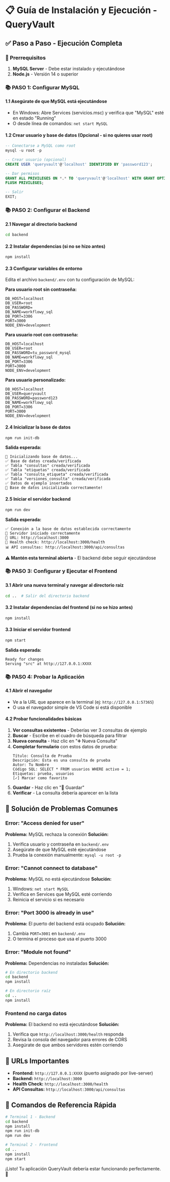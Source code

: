# 📋 Guía de Instalación y Ejecución - QueryVault

## ✅ Paso a Paso - Ejecución Completa

### 🔧 Prerrequisitos
1. **MySQL Server** - Debe estar instalado y ejecutándose
2. **Node.js** - Versión 14 o superior

### 📚 PASO 1: Configurar MySQL

#### 1.1 Asegúrate de que MySQL está ejecutándose
- En Windows: Abre Services (servicios.msc) y verifica que "MySQL" esté en estado "Running"
- O desde línea de comandos: `net start MySQL`

#### 1.2 Crear usuario y base de datos (Opcional - si no quieres usar root)
```sql
-- Conectarse a MySQL como root
mysql -u root -p

-- Crear usuario (opcional)
CREATE USER 'queryvault'@'localhost' IDENTIFIED BY 'password123';

-- Dar permisos
GRANT ALL PRIVILEGES ON *.* TO 'queryvault'@'localhost' WITH GRANT OPTION;
FLUSH PRIVILEGES;

-- Salir
EXIT;
```

### 📚 PASO 2: Configurar el Backend

#### 2.1 Navegar al directorio backend
```bash
cd backend
```

#### 2.2 Instalar dependencias (si no se hizo antes)
```bash
npm install
```

#### 2.3 Configurar variables de entorno
Edita el archivo `backend/.env` con tu configuración de MySQL:

**Para usuario root sin contraseña:**
```env
DB_HOST=localhost
DB_USER=root
DB_PASSWORD=
DB_NAME=workflowy_sql
DB_PORT=3306
PORT=3000
NODE_ENV=development
```

**Para usuario root con contraseña:**
```env
DB_HOST=localhost
DB_USER=root
DB_PASSWORD=tu_password_mysql
DB_NAME=workflowy_sql
DB_PORT=3306
PORT=3000
NODE_ENV=development
```

**Para usuario personalizado:**
```env
DB_HOST=localhost
DB_USER=queryvault
DB_PASSWORD=password123
DB_NAME=workflowy_sql
DB_PORT=3306
PORT=3000
NODE_ENV=development
```

#### 2.4 Inicializar la base de datos
```bash
npm run init-db
```

**Salida esperada:**
```
🔄 Inicializando base de datos...
✅ Base de datos creada/verificada
✅ Tabla "consultas" creada/verificada
✅ Tabla "etiquetas" creada/verificada
✅ Tabla "consulta_etiqueta" creada/verificada
✅ Tabla "versiones_consulta" creada/verificada
✅ Datos de ejemplo insertados
🎉 Base de datos inicializada correctamente!
```

#### 2.5 Iniciar el servidor backend
```bash
npm run dev
```

**Salida esperada:**
```
✅ Conexión a la base de datos establecida correctamente
🚀 Servidor iniciado correctamente
📍 URL: http://localhost:3000
🏥 Health check: http://localhost:3000/health
📊 API consultas: http://localhost:3000/api/consultas
```

**⚠️ Mantén esta terminal abierta** - El backend debe seguir ejecutándose

### 📚 PASO 3: Configurar y Ejecutar el Frontend

#### 3.1 Abrir una nueva terminal y navegar al directorio raíz
```bash
cd ..  # Salir del directorio backend
```

#### 3.2 Instalar dependencias del frontend (si no se hizo antes)
```bash
npm install
```

#### 3.3 Iniciar el servidor frontend
```bash
npm start
```

**Salida esperada:**
```
Ready for changes
Serving "src" at http://127.0.0.1:XXXX
```

### 📚 PASO 4: Probar la Aplicación

#### 4.1 Abrir el navegador
- Ve a la URL que aparece en la terminal (ej: `http://127.0.0.1:57365`)
- O usa el navegador simple de VS Code si está disponible

#### 4.2 Probar funcionalidades básicas
1. **Ver consultas existentes** - Deberías ver 3 consultas de ejemplo
2. **Buscar** - Escribe en el cuadro de búsqueda para filtrar
3. **Nueva consulta** - Haz clic en "➕ Nueva Consulta"
4. **Completar formulario** con estos datos de prueba:
   ```
   Título: Consulta de Prueba
   Descripción: Esta es una consulta de prueba
   Autor: Tu Nombre
   Código SQL: SELECT * FROM usuarios WHERE activo = 1;
   Etiquetas: prueba, usuarios
   [✓] Marcar como favorito
   ```
5. **Guardar** - Haz clic en "💾 Guardar"
6. **Verificar** - La consulta debería aparecer en la lista

## 🚨 Solución de Problemas Comunes

### Error: "Access denied for user"
**Problema:** MySQL rechaza la conexión
**Solución:**
1. Verifica usuario y contraseña en `backend/.env`
2. Asegúrate de que MySQL esté ejecutándose
3. Prueba la conexión manualmente: `mysql -u root -p`

### Error: "Cannot connect to database"
**Problema:** MySQL no está ejecutándose
**Solución:**
1. Windows: `net start MySQL`
2. Verifica en Services que MySQL esté corriendo
3. Reinicia el servicio si es necesario

### Error: "Port 3000 is already in use"
**Problema:** El puerto del backend está ocupado
**Solución:**
1. Cambia `PORT=3001` en `backend/.env`
2. O termina el proceso que usa el puerto 3000

### Error: "Module not found" 
**Problema:** Dependencias no instaladas
**Solución:**
```bash
# En directorio backend
cd backend
npm install

# En directorio raíz
cd ..
npm install
```

### Frontend no carga datos
**Problema:** El backend no está ejecutándose
**Solución:**
1. Verifica que `http://localhost:3000/health` responda
2. Revisa la consola del navegador para errores de CORS
3. Asegúrate de que ambos servidores estén corriendo

## 🎯 URLs Importantes

- **Frontend:** `http://127.0.0.1:XXXX` (puerto asignado por live-server)
- **Backend:** `http://localhost:3000`
- **Health Check:** `http://localhost:3000/health`
- **API Consultas:** `http://localhost:3000/api/consultas`

## 📱 Comandos de Referencia Rápida

```bash
# Terminal 1 - Backend
cd backend
npm install
npm run init-db
npm run dev

# Terminal 2 - Frontend  
cd .. 
npm install
npm start
```

¡Listo! Tu aplicación QueryVault debería estar funcionando perfectamente. 🚀